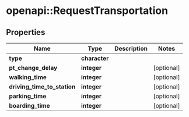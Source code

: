 # openapi::RequestTransportation

## Properties
Name | Type | Description | Notes
------------ | ------------- | ------------- | -------------
**type** | **character** |  | 
**pt_change_delay** | **integer** |  | [optional] 
**walking_time** | **integer** |  | [optional] 
**driving_time_to_station** | **integer** |  | [optional] 
**parking_time** | **integer** |  | [optional] 
**boarding_time** | **integer** |  | [optional] 


